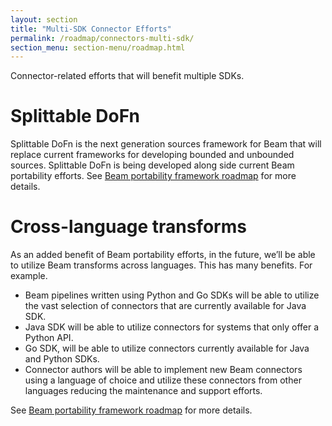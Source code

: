 ```yaml
---
layout: section
title: "Multi-SDK Connector Efforts"
permalink: /roadmap/connectors-multi-sdk/
section_menu: section-menu/roadmap.html
---
```

<!--
Licensed under the Apache License, Version 2.0 (the "License");
you may not use this file except in compliance with the License.
You may obtain a copy of the License at

http://www.apache.org/licenses/LICENSE-2.0

Unless required by applicable law or agreed to in writing, software
distributed under the License is distributed on an "AS IS" BASIS,
WITHOUT WARRANTIES OR CONDITIONS OF ANY KIND, either express or implied.
See the License for the specific language governing permissions and
limitations under the License.
-->

Connector-related efforts that will benefit multiple SDKs.

# Splittable DoFn
Splittable DoFn is the next generation sources framework for Beam that will
replace current frameworks for developing bounded and unbounded sources.
Splittable DoFn is being developed along side current Beam portability
efforts. See [Beam portability framework roadmap](https://beam.apache.org/roadmap/portability/) for more details.

# Cross-language transforms

As an added benefit of Beam portability efforts, in the future, we’ll be
able to utilize Beam transforms across languages. This has many benefits.
For example.

* Beam pipelines written using Python and Go SDKs will be able to utilize
the vast selection of connectors that are currently available for Java SDK.
* Java SDK will be able to utilize connectors for systems that only offer a
Python API.
* Go SDK, will be able to utilize connectors currently available for Java and
Python SDKs.
* Connector authors will be able to implement new Beam connectors using a 
language of choice and utilize these connectors from other languages reducing
the maintenance and support efforts.

See [Beam portability framework roadmap](https://beam.apache.org/roadmap/portability/) for more details.
